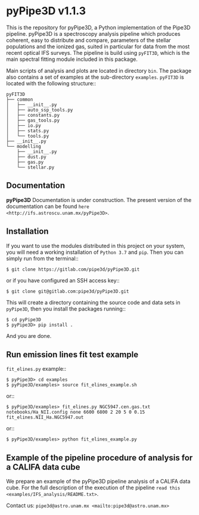 
pyPipe3D v1.1.3
===============

This is the repository for pyPipe3D, a Python implementation of the Pipe3D pipeline. pyPipe3D is a spectroscopy analysis pipeline which produces coherent, easy to distribute and compare, parameters of the stellar populations and the ionized gas, suited in particular for data from the most recent optical IFS surveys. The pipeline is build using ``pyFIT3D``, which is the main spectral fitting module included in this package.

Main scripts of analysis and plots are located in directory `bin`. The package also contains a set of examples at the sub-directory `examples`. ``pyFIT3D`` is located with the following structure::

	pyFIT3D
	├── common
	│   ├── __init__.py
	│   ├── auto_ssp_tools.py
	│   ├── constants.py
	│   ├── gas_tools.py
	│   ├── io.py
	│   ├── stats.py
	│   └── tools.py
	├── __init__.py
	└── modelling
	    ├── __init__.py
	    ├── dust.py
	    ├── gas.py
	    └── stellar.py

Documentation
-------------

**pyPipe3D** Documentation is under construction. The present version of the documentation can be found `here <http://ifs.astroscu.unam.mx/pyPipe3D>`.

Installation
------------

If you want to use the modules distributed in this project on your system, you will need a working installation of `Python 3.7` and `pip`. Then you can simply run from the terminal::

	$ git clone https://gitlab.com/pipe3d/pyPipe3D.git

or if you have configured an SSH access key::

	$ git clone git@gitlab.com:pipe3d/pyPipe3D.git

This will create a directory containing the source code and data sets in `pyPipe3D`, then you install the packages running::

	$ cd pyPipe3D
	$ pyPipe3D> pip install .

And you are done.

Run emission lines fit test example
-----------------------------------

`fit_elines.py` example::

	$ pyPipe3D> cd examples
	$ pyPipe3D/examples> source fit_elines_example.sh

or::

	$ pyPipe3D/examples> fit_elines.py NGC5947.cen.gas.txt notebooks/Ha_NII.config none 6600 6800 2 20 5 0 0.15 fit_elines.NII_Ha.NGC5947.out

or::

	$ pyPipe3D/examples> python fit_elines_example.py

Example of the pipeline procedure of analysis for a CALIFA data cube
--------------------------------------------------------------------

We prepare an example of the pyPipe3D pipeline analysis of a CALIFA data cube. For the full description of the execution of the pipeline `read this <examples/IFS_analysis/README.txt>`.

Contact us: `pipe3d@astro.unam.mx <mailto:pipe3d@astro.unam.mx>`
